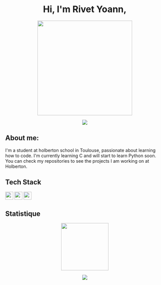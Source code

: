 <h1 align="center"> Hi, I'm Rivet Yoann,</h1>

<p align="center">
<img height="300em" src="https://media.giphy.com/media/3kPDmoWdBpQPNhCnUG/giphy.gif">
</p>

<p align="center">
<img src="https://readme-typing-svg.herokuapp.com?font=Poppins&weight=800&pause=1000&color=F70000&center=true&width=440&lines=HOLBERTON+SCHOOL">
</p>

## About me:

I'm a student at holberton school in Toulouse, passionate about learning how to code.
I'm currently learning C and will start to learn Python soon.
You can check my repositories to see the projects I am working on at Holberton.
<br>

## Tech Stack
<p>
<img height="25em" src="https://img.shields.io/badge/c-A8B9CC?logo=c&logoColor=white&style=for-the-badge">
<img height="25em" src="https://img.shields.io/badge/Python-3776AB?logo=Python&logoColor=white&style=for-the-badge">
<img height="25em" src="https://img.shields.io/badge/PowerShell-5391FE?logo=PowerShell&logoColor=white&style=for-the-badge">
</p>

## Statistique

<p align="center">
<img height="150em" src="https://github-readme-stats.vercel.app/api?username=spstigma&hide=contribs&hide_title=true&theme=transparent">
</p>

<p align="center">
<img height=="150em" src="https://github-readme-stats.vercel.app/api/top-langs/?username=spstigma&layout=donut&theme=transparent">
</p>

<!--
**SpStigma/SpStigma** is a ✨ _special_ ✨ repository because its `README.md` (this file) appears on your GitHub profile.

Here are some ideas to get you started:

- 🔭 I’m currently working on ...
- 🌱 I’m currently learning ...
- 👯 I’m looking to collaborate on ...
- 🤔 I’m looking for help with ...
- 💬 Ask me about ...
- 📫 How to reach me: ...
- 😄 Pronouns: ...
- ⚡ Fun fact: ...
-->
